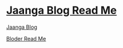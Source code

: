 
[Jaanga Blog Read Me]( index.html )
===

[Jaanga Blog]( http://jaanga.github.io/request-jaanga-blog-posts.html )

[Bloder Read Me]( http://jaanga.github.io/cookbook-html/templates/bloder/ )
